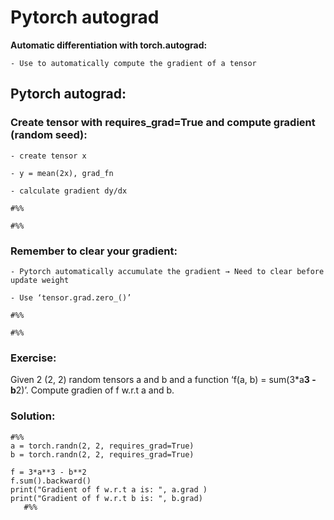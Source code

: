 # Pytorch autograd

**Automatic differentiation with torch.autograd:**

    - Use to automatically compute the gradient of a tensor

## Pytorch autograd:

### Create tensor with requires_grad=True and compute gradient (random seed):

    - create tensor x

    - y = mean(2x), grad_fn

    - calculate gradient dy/dx

<!-- An innocent comment to force Markdown out of list parsing mode. See also http://meta.stackoverflow.com/a/99637 -->

    #%%

    #%%

### Remember to clear your gradient:

    - Pytorch automatically accumulate the gradient → Need to clear before update weight

    - Use ‘tensor.grad.zero_()’

<!-- An innocent comment to force Markdown out of list parsing mode. See also http://meta.stackoverflow.com/a/99637 -->

    #%%

    #%%

### Exercise:

Given 2 (2, 2) random tensors a and b and a function ‘f(a, b) = sum(3*a**3 - b**2)’. Compute gradien of f w.r.t a and b.

### Solution:

<!-- An innocent comment to force Markdown out of list parsing mode. See also http://meta.stackoverflow.com/a/99637 -->

    #%%
    a = torch.randn(2, 2, requires_grad=True)
    b = torch.randn(2, 2, requires_grad=True)

    f = 3*a**3 - b**2
    f.sum().backward()
    print("Gradient of f w.r.t a is: ", a.grad )
    print("Gradient of f w.r.t b is: ", b.grad)
       #%%
